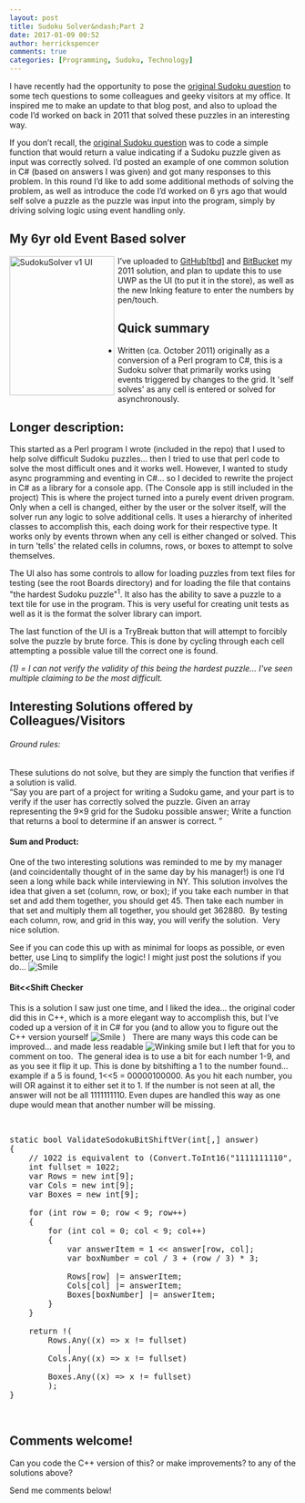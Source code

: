 ```yaml
---
layout: post
title: Sudoku Solver&ndash;Part 2
date: 2017-01-09 00:52
author: herrickspencer
comments: true
categories: [Programming, Sudoku, Technology]
---
```

I have recently had the opportunity to pose the <a href="https://herrickspencer.wordpress.com/2011/10/19/the-sudoku-solver-episode-one/">original Sudoku question</a> to some tech questions to some colleagues and geeky visitors at my office. It inspired me to make an update to that blog post, and also to upload the code I’d worked on back in 2011 that solved these puzzles in an interesting way.</p>

If you don’t recall, the <a href="https://herrickspencer.wordpress.com/2011/10/19/the-sudoku-solver-episode-one/">original Sudoku question</a> was to code a simple function that would return a value indicating if a Sudoku puzzle given as input was correctly solved. I’d posted an example of one common solution in C# (based on answers I was given) and got many responses to this problem. In this round I’d like to add some additional methods of solving the problem, as well as introduce the code I’d worked on 6 yrs ago that would self solve a puzzle as the puzzle was input into the program, simply by driving solving logic using event handling only.

<h2>My 6yr old Event Based solver</h2>

<a href="/{{ site.postMedia }}/2017/01/sudokusolver-v1-ui.jpg"><img title="SudokuSolver v1 UI" style="background-image:none;float:left;padding-top:0;padding-left:0;margin:0 6px 0 0;display:inline;padding-right:0;border-width:0;" border="0" alt="SudokuSolver v1 UI" src="/{{ site.postMedia }}/2017/01/sudokusolver-v1-ui_thumb.jpg" width="184" align="left" height="244" /></a>I’ve uploaded to <a href="https://github.com/HerrickSpencerMSFT">GitHub[tbd]</a> and <a href="https://bitbucket.org/byterisc/sodokusolver_eventdriven">BitBucket</a> my 2011 solution, and plan to update this to use UWP as the UI (to put it in the store), as well as the new Inking feature to enter the numbers by pen/touch.

<h2>Quick summary</h2>

<ul>   <li>Written (ca. October 2011) originally as a conversion of a Perl program to C#, this is a Sudoku solver that primarily works using events triggered by changes to the grid. It 'self solves' as any cell is entered or solved for asynchronously. </li> </ul>

<h2>Longer description:</h2>

This started as a Perl program I wrote (included in the repo) that I used to help solve difficult Sudoku puzzles... then I tried to use that perl code to solve the most difficult ones and it works well. However, I wanted to study async programming and eventing in C#... so I decided to rewrite the project in C# as a library for a console app. (The Console app is still included in the project) This is where the project turned into a purely event driven program. Only when a cell is changed, either by the user or the solver itself, will the solver run any logic to solve additional cells. It uses a hierarchy of inherited classes to accomplish this, each doing work for their respective type. It works only by events thrown when any cell is either changed or solved. This in turn 'tells' the related cells in columns, rows, or boxes to attempt to solve themselves. 

The UI also has some controls to allow for loading puzzles from text files for testing (see the root Boards directory) and for loading the file that contains &quot;the hardest Sudoku puzzle&quot;<sup>1</sup>. It also has the ability to save a puzzle to a text tile for use in the program. This is very useful for creating unit tests as well as it is the format the solver library can import. 

The last function of the UI is a TryBreak button that will attempt to forcibly solve the puzzle by brute force. This is done by cycling through each cell attempting a possible value till the correct one is found. 

<em>(1) = I can not verify the validity of this being the hardest puzzle... I've seen multiple claiming to be the most difficult.</em>

<h2>Interesting Solutions offered by Colleagues/Visitors</h2>

<h6>Ground rules: </h6>

These sulutions do not solve, but they are simply the function that verifies if a solution is valid.    <br />“Say you are part of a project for writing a Sudoku game, and your part is to verify if the user has correctly solved the puzzle. Given an array representing the 9×9 grid for the Sudoku possible answer; Write a function that returns a bool to determine if an answer is correct. ”&#160; 

<h4>Sum and Product:</h4>

One of the two interesting solutions was reminded to me by my manager (and coincidentally thought of in the same day by his manager!) is one I’d seen a long while back while interviewing in NY. This solution involves the idea that given a set (column, row, or box); if you take each number in that set and add them together, you should get 45. Then take each number in that set and multiply them all together, you should get 362880.&#160; By testing each column, row, and grid in this way, you will verify the solution.&#160; Very nice solution. 

See if you can code this up with as minimal for loops as possible, or even better, use Linq to simplify the logic! I might just post the solutions if you do… <img class="wlEmoticon wlEmoticon-smile" style="border-style:none;" alt="Smile" src="/{{ site.postMedia }}/2017/01/wlemoticon-smile.png" />

<h4>Bit&lt;&lt;Shift Checker</h4>

This is a solution I saw just one time, and I liked the idea… the original coder did this in C++, which is a more elegant way to accomplish this, but I’ve coded up a version of it in C# for you (and to allow you to figure out the C++ version yourself <img class="wlEmoticon wlEmoticon-smile" style="border-style:none;" alt="Smile" src="/{{ site.postMedia }}/2017/01/wlemoticon-smile.png" /> )&#160;&#160; There are many ways this code can be improved… and made less readable <img class="wlEmoticon wlEmoticon-winkingsmile" style="border-style:none;" alt="Winking smile" src="/{{ site.postMedia }}/2017/01/wlemoticon-winkingsmile.png" /> but I left that for you to comment on too.&#160; The general idea is to use a bit for each number 1-9, and as you see it flip it up. This is done by bitshifting a 1 to the number found… example if a 5 is found, 1&lt;&lt;5 = 00000100000. As you hit each number, you will OR against it to either set it to 1. If the number is not seen at all, the answer will not be all 1111111110. Even dupes are handled this way as one dupe would mean that another number will be missing.

&#160;

<pre>static bool ValidateSodokuBitShiftVer(int[,] answer)
{
    // 1022 is equivalent to (Convert.ToInt16(&quot;1111111110&quot;, 2)); //zero accounts for a 1 based number set
    int fullset = 1022; 
    var Rows = new int[9];
    var Cols = new int[9];
    var Boxes = new int[9];

    for (int row = 0; row &lt; 9; row++)
    {
        for (int col = 0; col &lt; 9; col++)
        {
            var answerItem = 1 &lt;&lt; answer[row, col];
            var boxNumber = col / 3 + (row / 3) * 3;

            Rows[row] |= answerItem;
            Cols[col] |= answerItem;
            Boxes[boxNumber] |= answerItem;
        }
    }

    return !(
        Rows.Any((x) =&gt; x != fullset)
            |
        Cols.Any((x) =&gt; x != fullset)
            |
        Boxes.Any((x) =&gt; x != fullset)
        );
}</pre>

&#160;

<h2>Comments welcome!</h2>

Can you code the C++ version of this? or make improvements? to any of the solutions above?

Send me comments below!
